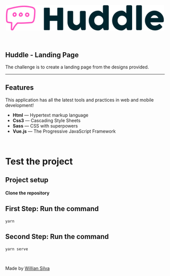 <p align="center">
    <img src="./src/assets/logo.svg"
    width="500px" alt="YOUR_PROJECT_NAME" width="120"/>
  </p>

<br>

## Huddle - Landing Page

The challenge is to create a landing page from the designs provided.

<hr />

## Features
This application has all the latest tools and practices in web and mobile development!

- **Html** — Hypertext markup language
- **Css3** — Cascading Style Sheets
- **Sass** — CSS with superpowers
- **Vue.js** — The Progressive JavaScript Framework

<br>

# Test the project

## Project setup

#### Clone the repository

## First Step: Run the command
```
yarn
```

## Second Step: Run the command
```
yarn serve
```
<br>

Made by [Willian Silva](https://github.com/Wiriyamu)
